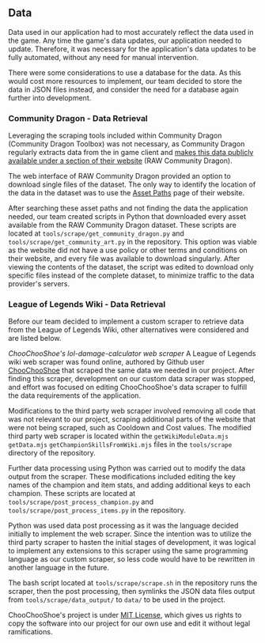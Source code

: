 ## Data


Data used in our application had to most accurately reflect the data used in the game. Any time the game's data updates, our application needed to update. Therefore, it was necessary for the application's data updates to be fully automated, without any need for manual intervention.

There were some considerations to use a database for the data. As this would cost more resources to implement, our team decided to store the data in JSON files instead, and consider the need for a database again further into development.




### Community Dragon - Data Retrieval

Leveraging the scraping tools included within Community Dragon (Community Dragon Toolbox) was not necessary, as Community Dragon regularly extracts data from the in game client and [makes this data publicly available under a section of their website](https://raw.communitydragon.org/) (RAW Community Dragon).

The web interface of RAW Community Dragon provided an option to download single files of the dataset. The only way to identify the location of the data in the dataset was to use the [Asset Paths](https://www.communitydragon.org/documentation/assets) page of their website.

After searching these asset paths and not finding the data the application needed, our team created scripts in Python that downloaded every asset available from the RAW Community Dragon dataset. These scripts are located at `tools/scrape/get_community_dragon.py` and `tools/scrape/get_community_art.py` in the repository. This option was viable as the website did not have a use policy or other terms and conditions on their website, and every file was available to download singularly. After viewing the contents of the dataset, the script was edited to download only specific files instead of the complete dataset, to minimize traffic to the data provider's servers.


### League of Legends Wiki - Data Retrieval


Before our team decided to implement a custom scraper to retrieve data from the League of Legends Wiki, other alternatives were considered and are listed below.

*ChooChooShoe's lol-damage-calculator web scraper*
A League of Legends wiki web scraper was found online, authored by Github user [ChooChooShoe](https://github.com/ChooChooShoe) that scraped the same data we needed in our project. After finding this scraper, development on our custom data scraper was stopped, and effort was focused on editing ChooChooShoe's data scraper to fulfill the data requirements of the application. 

Modifications to the third party web scraper involved removing all code that was not relevant to our project, scraping additional parts of the website that were not being scraped, such as Cooldown and Cost values. The modified third party web scraper is located within the `getWikiModuleData.mjs` `getData.mjs` `getChampionSkillsFromWiki.mjs` files in the `tools/scrape` directory of the repository.

Further data processing using Python was carried out to modify the data output from the scraper. These modifications included editing the key names of the champion and item stats, and adding additional keys to each champion. These scripts are located at `tools/scrape/post_process_champion.py` and `tools/scrape/post_process_items.py` in the repository.

Python was used data post processing as it was the language decided initially to implement the web scraper. Since the intention was to utilize the third party scraper to hasten the initial stages of development, it was logical to implement any extensions to this scraper using the same programming language as our custom scraper, so less code would have to be rewritten in another language in the future.

The bash script located at `tools/scrape/scrape.sh` in the repository runs the scraper, then the post processing, then symlinks the JSON data files output from `tools/scrape/data_output/` to `data/` to be used in the project.

ChooChooShoe's project is under [MIT License](https://github.com/ChooChooShoe/lol-damage-calculator/blob/master/LICENSE), which gives us rights to copy the software into our project for our own use and edit it without legal ramifications.

